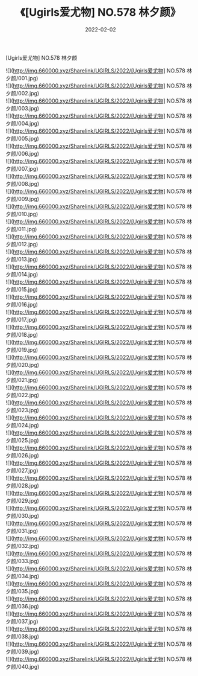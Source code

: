 ﻿---
layout: post
title:  《[Ugirls爱尤物] NO.578 林夕颜》
date:   2022-02-02
img: http://img.660000.xyz/Sharelink/UGIRLS/2022/[Ugirls爱尤物] NO.578 林夕颜/000.jpg
categories: [美女, 清纯, 唯美]
---

[Ugirls爱尤物] NO.578 林夕颜

 ![](http://img.660000.xyz/Sharelink/UGIRLS/2022/[Ugirls爱尤物] NO.578 林夕颜/001.jpg) <br>![](http://img.660000.xyz/Sharelink/UGIRLS/2022/[Ugirls爱尤物] NO.578 林夕颜/002.jpg) <br>![](http://img.660000.xyz/Sharelink/UGIRLS/2022/[Ugirls爱尤物] NO.578 林夕颜/003.jpg) <br>![](http://img.660000.xyz/Sharelink/UGIRLS/2022/[Ugirls爱尤物] NO.578 林夕颜/004.jpg) <br>![](http://img.660000.xyz/Sharelink/UGIRLS/2022/[Ugirls爱尤物] NO.578 林夕颜/005.jpg) <br>![](http://img.660000.xyz/Sharelink/UGIRLS/2022/[Ugirls爱尤物] NO.578 林夕颜/006.jpg) <br>![](http://img.660000.xyz/Sharelink/UGIRLS/2022/[Ugirls爱尤物] NO.578 林夕颜/007.jpg) <br>![](http://img.660000.xyz/Sharelink/UGIRLS/2022/[Ugirls爱尤物] NO.578 林夕颜/008.jpg) <br>![](http://img.660000.xyz/Sharelink/UGIRLS/2022/[Ugirls爱尤物] NO.578 林夕颜/009.jpg) <br>![](http://img.660000.xyz/Sharelink/UGIRLS/2022/[Ugirls爱尤物] NO.578 林夕颜/010.jpg) <br>![](http://img.660000.xyz/Sharelink/UGIRLS/2022/[Ugirls爱尤物] NO.578 林夕颜/011.jpg) <br>![](http://img.660000.xyz/Sharelink/UGIRLS/2022/[Ugirls爱尤物] NO.578 林夕颜/012.jpg) <br>![](http://img.660000.xyz/Sharelink/UGIRLS/2022/[Ugirls爱尤物] NO.578 林夕颜/013.jpg) <br>![](http://img.660000.xyz/Sharelink/UGIRLS/2022/[Ugirls爱尤物] NO.578 林夕颜/014.jpg) <br>![](http://img.660000.xyz/Sharelink/UGIRLS/2022/[Ugirls爱尤物] NO.578 林夕颜/015.jpg) <br>![](http://img.660000.xyz/Sharelink/UGIRLS/2022/[Ugirls爱尤物] NO.578 林夕颜/016.jpg) <br>![](http://img.660000.xyz/Sharelink/UGIRLS/2022/[Ugirls爱尤物] NO.578 林夕颜/017.jpg) <br>![](http://img.660000.xyz/Sharelink/UGIRLS/2022/[Ugirls爱尤物] NO.578 林夕颜/018.jpg) <br>![](http://img.660000.xyz/Sharelink/UGIRLS/2022/[Ugirls爱尤物] NO.578 林夕颜/019.jpg) <br>![](http://img.660000.xyz/Sharelink/UGIRLS/2022/[Ugirls爱尤物] NO.578 林夕颜/020.jpg) <br>![](http://img.660000.xyz/Sharelink/UGIRLS/2022/[Ugirls爱尤物] NO.578 林夕颜/021.jpg) <br>![](http://img.660000.xyz/Sharelink/UGIRLS/2022/[Ugirls爱尤物] NO.578 林夕颜/022.jpg) <br>![](http://img.660000.xyz/Sharelink/UGIRLS/2022/[Ugirls爱尤物] NO.578 林夕颜/023.jpg) <br>![](http://img.660000.xyz/Sharelink/UGIRLS/2022/[Ugirls爱尤物] NO.578 林夕颜/024.jpg) <br>![](http://img.660000.xyz/Sharelink/UGIRLS/2022/[Ugirls爱尤物] NO.578 林夕颜/025.jpg) <br>![](http://img.660000.xyz/Sharelink/UGIRLS/2022/[Ugirls爱尤物] NO.578 林夕颜/026.jpg) <br>![](http://img.660000.xyz/Sharelink/UGIRLS/2022/[Ugirls爱尤物] NO.578 林夕颜/027.jpg) <br>![](http://img.660000.xyz/Sharelink/UGIRLS/2022/[Ugirls爱尤物] NO.578 林夕颜/028.jpg) <br>![](http://img.660000.xyz/Sharelink/UGIRLS/2022/[Ugirls爱尤物] NO.578 林夕颜/029.jpg) <br>![](http://img.660000.xyz/Sharelink/UGIRLS/2022/[Ugirls爱尤物] NO.578 林夕颜/030.jpg) <br>![](http://img.660000.xyz/Sharelink/UGIRLS/2022/[Ugirls爱尤物] NO.578 林夕颜/031.jpg) <br>![](http://img.660000.xyz/Sharelink/UGIRLS/2022/[Ugirls爱尤物] NO.578 林夕颜/032.jpg) <br>![](http://img.660000.xyz/Sharelink/UGIRLS/2022/[Ugirls爱尤物] NO.578 林夕颜/033.jpg) <br>![](http://img.660000.xyz/Sharelink/UGIRLS/2022/[Ugirls爱尤物] NO.578 林夕颜/034.jpg) <br>![](http://img.660000.xyz/Sharelink/UGIRLS/2022/[Ugirls爱尤物] NO.578 林夕颜/035.jpg) <br>![](http://img.660000.xyz/Sharelink/UGIRLS/2022/[Ugirls爱尤物] NO.578 林夕颜/036.jpg) <br>![](http://img.660000.xyz/Sharelink/UGIRLS/2022/[Ugirls爱尤物] NO.578 林夕颜/037.jpg) <br>![](http://img.660000.xyz/Sharelink/UGIRLS/2022/[Ugirls爱尤物] NO.578 林夕颜/038.jpg) <br>![](http://img.660000.xyz/Sharelink/UGIRLS/2022/[Ugirls爱尤物] NO.578 林夕颜/039.jpg) <br>![](http://img.660000.xyz/Sharelink/UGIRLS/2022/[Ugirls爱尤物] NO.578 林夕颜/040.jpg) <br>
